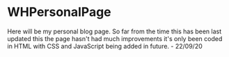# WHPersonalPage
Here will be my personal blog page. So far from the time this has been last updated this the page hasn't had much improvements it's only been coded in HTML with CSS and JavaScript being added in future. - 22/09/20
